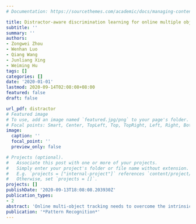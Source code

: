 ```yaml
---
# Documentation: https://sourcethemes.com/academic/docs/managing-content/

title: Distractor-aware discrimination learning for online multiple object tracking
subtitle: ''
summary: ''
authors:
- Zongwei Zhou
- Wenhan Luo
- Qiang Wang
- Junliang Xing
- Weiming Hu
tags: []
categories: []
date: '2020-01-01'
lastmod: 2020-09-14T02:08:08+08:00
featured: false
draft: false

url_pdf: distractor
# Featured image
# To use, add an image named `featured.jpg/png` to your page's folder.
# Focal points: Smart, Center, TopLeft, Top, TopRight, Left, Right, BottomLeft, Bottom, BottomRight.
image:
  caption: ''
  focal_point: ''
  preview_only: false

# Projects (optional).
#   Associate this post with one or more of your projects.
#   Simply enter your project's folder or file name without extension.
#   E.g. `projects = ["internal-project"]` references `content/project/deep-learning/index.md`.
#   Otherwise, set `projects = []`.
projects: []
publishDate: '2020-09-13T18:08:08.203930Z'
publication_types:
- 2
abstract: 'Online multi-object tracking needs to overcome the intrinsic detector deficiencies, e.g., missing detections, false alarms, and inaccurate detection responses, to grow multiple object trajectories without using future information. Various distractions exist during this growing process like background clutters, similar targets, and occlusions, which present a great challenge. We in this work propose a method for learning a distractor-aware discriminative model that can handle continuous missed and inaccurate detection problems due to the occlusion or the motion blur. To deal with target appearance variations, a relational attention learning mechanism is proposed to capture the distinctive target appearances by selectively aggregating features from history states with weights extracted from their appearance topological relationship. Based on the discrimination model, a multi-stage tracking pipeline is designed for automatic trajectory initialization,propagation, and termination. Extensive experimental analyses and comparisons demonstrate its state-of-the-art performance on widely used challenging MOT16 and MOT17 benchmarks. The source code of this work is released to facilitate further studies on the multi-object tracking problem.'
publication: '*Pattern Recognition*'
---
```

